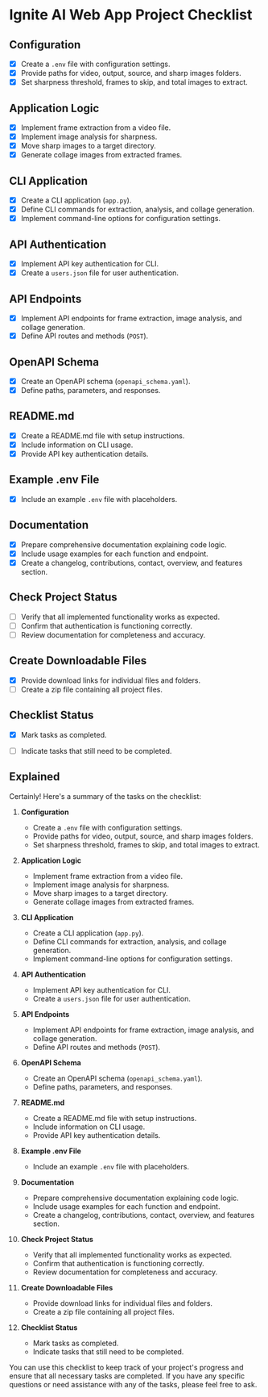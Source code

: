 # Ignite AI Web App Project Checklist

## Configuration
- [x] Create a `.env` file with configuration settings.
- [x] Provide paths for video, output, source, and sharp images folders.
- [x] Set sharpness threshold, frames to skip, and total images to extract.

## Application Logic
- [x] Implement frame extraction from a video file.
- [x] Implement image analysis for sharpness.
- [x] Move sharp images to a target directory.
- [x] Generate collage images from extracted frames.

## CLI Application
- [x] Create a CLI application (`app.py`).
- [x] Define CLI commands for extraction, analysis, and collage generation.
- [x] Implement command-line options for configuration settings.

## API Authentication
- [x] Implement API key authentication for CLI.
- [x] Create a `users.json` file for user authentication.

## API Endpoints
- [x] Implement API endpoints for frame extraction, image analysis, and collage generation.
- [x] Define API routes and methods (`POST`).

## OpenAPI Schema
- [x] Create an OpenAPI schema (`openapi_schema.yaml`).
- [x] Define paths, parameters, and responses.

## README.md
- [x] Create a README.md file with setup instructions.
- [x] Include information on CLI usage.
- [x] Provide API key authentication details.

## Example .env File
- [x] Include an example `.env` file with placeholders.

## Documentation
- [x] Prepare comprehensive documentation explaining code logic.
- [x] Include usage examples for each function and endpoint.
- [x] Create a changelog, contributions, contact, overview, and features section.

## Check Project Status
- [ ] Verify that all implemented functionality works as expected.
- [ ] Confirm that authentication is functioning correctly.
- [ ] Review documentation for completeness and accuracy.

## Create Downloadable Files
- [x] Provide download links for individual files and folders.
- [ ] Create a zip file containing all project files.

## Checklist Status
- [x] Mark tasks as completed.
- [ ] Indicate tasks that still need to be completed.


## Explained

Certainly! Here's a summary of the tasks on the checklist:

1. **Configuration**
   - Create a `.env` file with configuration settings.
   - Provide paths for video, output, source, and sharp images folders.
   - Set sharpness threshold, frames to skip, and total images to extract.

2. **Application Logic**
   - Implement frame extraction from a video file.
   - Implement image analysis for sharpness.
   - Move sharp images to a target directory.
   - Generate collage images from extracted frames.

3. **CLI Application**
   - Create a CLI application (`app.py`).
   - Define CLI commands for extraction, analysis, and collage generation.
   - Implement command-line options for configuration settings.

4. **API Authentication**
   - Implement API key authentication for CLI.
   - Create a `users.json` file for user authentication.

5. **API Endpoints**
   - Implement API endpoints for frame extraction, image analysis, and collage generation.
   - Define API routes and methods (`POST`).

6. **OpenAPI Schema**
   - Create an OpenAPI schema (`openapi_schema.yaml`).
   - Define paths, parameters, and responses.

7. **README.md**
   - Create a README.md file with setup instructions.
   - Include information on CLI usage.
   - Provide API key authentication details.

8. **Example .env File**
   - Include an example `.env` file with placeholders.

9. **Documentation**
   - Prepare comprehensive documentation explaining code logic.
   - Include usage examples for each function and endpoint.
   - Create a changelog, contributions, contact, overview, and features section.

10. **Check Project Status**
    - Verify that all implemented functionality works as expected.
    - Confirm that authentication is functioning correctly.
    - Review documentation for completeness and accuracy.

11. **Create Downloadable Files**
    - Provide download links for individual files and folders.
    - Create a zip file containing all project files.

12. **Checklist Status**
    - Mark tasks as completed.
    - Indicate tasks that still need to be completed.

You can use this checklist to keep track of your project's progress and ensure that all necessary tasks are completed. If you have any specific questions or need assistance with any of the tasks, please feel free to ask.